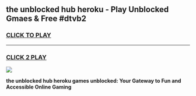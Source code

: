 
## the unblocked hub heroku - Play Unblocked Gmaes & Free #dtvb2
<h3>
<a href="https://news.freeplayer.one?title=the_unblocked_hub_heroku&ref=24F">CLICK TO PLAY</a></h3>
<hr>

<h3>
<a href="https://news.freeplayer.one?title=the_unblocked_hub_heroku&ref=24F">CLICK 2 PLAY</a>
  
</h3>

<a href="https://news.freeplayer.one?title=the_unblocked_hub_heroku&ref=24F/"><img src="https://clearcache.store/games.png"></a>


**the unblocked hub heroku games unblocked: Your Gateway to Fun and Accessible Online Gaming**
